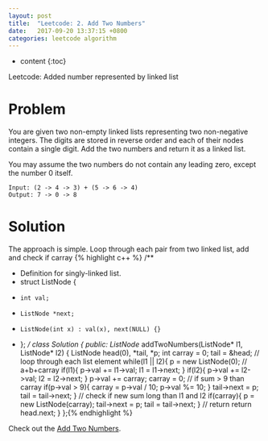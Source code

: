 ```yaml
---
layout: post
title:  "Leetcode: 2. Add Two Numbers"
date:   2017-09-20 13:37:15 +0800
categories: leetcode algorithm
---
```


* content
{:toc}

Leetcode: Added number represented by linked list




# Problem
You are given two non-empty linked lists representing two non-negative integers. The digits are stored in reverse order and each of their nodes contain a single digit. Add the two numbers and return it as a linked list.

You may assume the two numbers do not contain any leading zero, except the number 0 itself.
```
Input: (2 -> 4 -> 3) + (5 -> 6 -> 4)
Output: 7 -> 0 -> 8
```

# Solution

The approach is simple. Loop through each pair from two linked list, add and check if carray
{% highlight c++ %}
/**
 * Definition for singly-linked list.
 * struct ListNode {
 *     int val;
 *     ListNode *next;
 *     ListNode(int x) : val(x), next(NULL) {}
 * };
 */
class Solution {
public:
    ListNode* addTwoNumbers(ListNode* l1, ListNode* l2) {
        ListNode head(0), *tail, *p;
        int carray = 0;
        tail = &head;
        // loop through each list element
        while(l1 || l2){
            p = new ListNode(0);
            // a+b+carray
            if(l1){
                p->val += l1->val;
                l1 = l1->next;
            }
            if(l2){
                p->val += l2->val;
                l2 = l2->next;
            }
            p->val += carray;
            carray = 0;
            // if sum > 9 than carray
            if(p->val > 9){
                carray = p->val / 10;
                p->val %= 10;
            }
            tail->next = p;
            tail = tail->next;
        }
        // check if new sum long than l1 and l2
        if(carray){
            p = new ListNode(carray);
            tail->next = p;
            tail = tail->next;
        }
        // return
        return head.next;
    }
};{% endhighlight %}


Check out the [Add Two Numbers].

[Add Two Numbers]: https://leetcode.com/problems/add-two-numbers/description/
